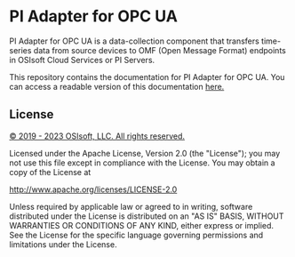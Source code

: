 # PI Adapter for OPC UA

PI Adapter for OPC UA is a data-collection component that transfers time-series data from source devices to OMF (Open Message Format) endpoints in OSIsoft Cloud Services or PI Servers.

This repository contains the documentation for PI Adapter for OPC UA. You can access a readable version of this documentation [here.](https://docs.osisoft.com/bundle/pi-adapter-opc-ua/)

## License

<a href="https://www.osisoft.com/copyright/">© 2019 - 2023 OSIsoft, LLC. All rights reserved.</a>

Licensed under the Apache License, Version 2.0 (the "License"); you may not use this file except in compliance with the License. You may obtain a copy of the License at

http://www.apache.org/licenses/LICENSE-2.0

Unless required by applicable law or agreed to in writing, software distributed under the License is distributed on an "AS IS" BASIS, WITHOUT WARRANTIES OR CONDITIONS OF ANY KIND, either express or implied. See the License for the specific language governing permissions and limitations under the License.
